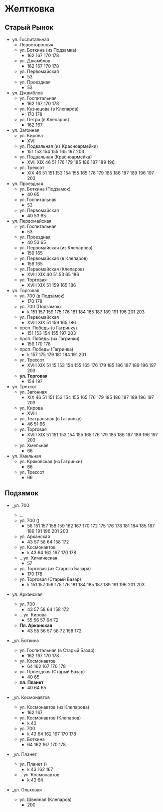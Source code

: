 # Желтковка

## Старый Рынок

* ул. Госпитальная
  * Левосторонняя
  * ул. Боткина (из Подзамка)
    * 162 167 170 178
  * ул. Джамблов
    * 162 167 170 178
  * ул. Первомайская
    * 53
  * ул. Проездная
    * 53
* ул. Джамблов
  * ул. Госпитальная
    * 162 167 170 178
  * ул. Кузнецова (в Клепаров)
    * 170 178
  * ул. Петра (в Клепаров)
    * 162 167
* ул. Загонная
  * ул. Кирова
    * XVII
  * ул. Подвальная (из Красноармейки)
    * 151 153 154 155 165 197 203
  * ул. Подвальная (Красноармейка)
    * XVII    XIX 46  51  176 179 185 186 187 189 196
  * ул. Трехсот
    * XIX 46  51  151 153 154 155 165 176 179 185 186 187 189 196 197 203
* ул. Проездная
  * ул. Боткина (Подзамок)
    * 40  65
  * ул. Госпитальная
    * 53
  * ул. Первомайская
    * 40  53  65
* ул. Первомайская
  * ул. Госпитальная
    * 53
  * ул. Проездная
    * 40  53  65
  * ул. Первомайская (из Клепарова)
    * 159 165
  * ул. Первомайская (в Клепаров)
    * 159 165
  * ул. Первомайская (Клепаров)
    * XVIII   XIX 40  51  53  65  186
  * ул. Торговая
    * XVIII   XIX 51  159 165 186
* ул. Торговая
  * ул. 700 (в Подзамок)
    * 170 178
  * ул. 700 (Подзамок)
    * k   151 157 159 175 176 181 184 185 187 189 191 196 201 203
  * ул. Первомайская
    * XVIII   XIX 51  159 165 186
  * прсп. Победы (в Гагринку)
    * 151 153 154 155 197 203
  * прсп. Победы (из Гагринки)
    * 159 170 178
  * прсп. Победы (Гагринка)
    * k   157 175 179 181 184 191 201
  * ул. Трехсот
    * XVIII   XIX 51  15 153 154 155 165 176 179 185 186 187 189 196 197 203
  * **ул. Торговая**
    * 154 197
* ул. Трехсот
  * ул. Загонная
    * XIX 46  51  151 153 154 155 165 176 179 185 186 187 189 196 197 203
  * ул. Кирова
    * XVIII
  * ул. Театральная (в Гагринку)
    * 46  51  66
  * ул. Торговая
    * XVIII   XIX 51  151 153 154 155 165 176 179 185 186 187 189 196 197 203
  * ул. Хмельная
    * 66
* ул. Хмельная
  * ул. Кряковская (из Гагринки)
    * 66
  * ул. Трехсот
    * 66

## Подзамок

* _ул. 700
  * ...
  * ул. 700 ()
    * 58  151 157 158 159 162 167 170 172 175 176 178 181 184 185 187 189 191 196 201 203
  * ул. Арканская
    * 43  57  58  64  158 172
  * ул. Космонавтов
    * k   43  64  162 167 170 178
  * ...ул. Химическая
    * 57
  * ул. Торговая (из Старого Базара)
    * 170 178
  * ул. Торговая (Старый Базар)
    * k   151 157 159 175 176 181 184 185 187 189 191 196 201 203
* ул. Арканская
  * ул. 700
    * 43  57  58  64  158 172
  * ...ул. Кирова
    * 55  56  57  64  72
  * **Пл. Арканская**
    * 43  55  56  57  58  72  158 172
* _ул. Боткина
  * ул. Госпитальная (в Старый Базар)
    * 162 167 170 178
  * ул. Космонавтов
    * 64  162 167 170 178
  * ул. Проездная (Старый Базар)
    * 40  65
  * **пл. Планет**
    * 40  64  65
* _ул. Космонавтов
  * ул. Космонавтов (из Клепарова)
    * 162 167
  * ул. Космонавтов (Клепаров)
    * k   43
  * ул. 700
    * k   43  64  162 167 170 178
  * ул. Боткина
    * 64  162 167 170 178

* _ул. Планет
  * ул. Планет ()
    * k   43    162 167
  * ...ул. Космонавтов
    * k   43  64
* _ул. Ольховая
  * ул. Швейная (Клепаров)
    * 200
